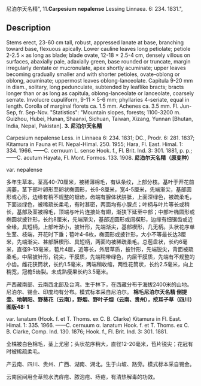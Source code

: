 尼泊尔天名精",
11.**Carpesium nepalense** Lessing Linnaea. 6: 234. 1831.",

## Description
Stems erect, 23-60 cm tall, robust, appressed lanate at base, branching toward base, flexuous apically. Lower cauline leaves long petiolate; petiole 2-2.5 × as long as blade; blade ovate, 12-18 × 2.5-4 cm, densely villous on surfaces, abaxially pale, adaxially green, base rounded or truncate, margin irregularly dentate or mucronulate, apex shortly acuminate; upper leaves becoming gradually smaller and with shorter petioles, ovate-oblong or oblong, acuminate; uppermost leaves oblong-lanceolate. Capitula 9-20 mm in diam., solitary, long pedunculate, subtended by leaflike bracts; bracts longer than or as long as capitula, oblong-lanceolate or lanceolate, coarsely serrate. Involucre cupuliform, 9-11 × 5-6 mm; phyllaries 4-seriate, equal in length. Corolla of marginal florets ca. 1.5 mm. Achenes ca. 3.5 mm. Fl. Jun-Sep, fr. Sep-Nov.
  "Statistics": "Mountain slopes, forests; 1100-3200 m. Guizhou, Hubei, Hunan, Shaanxi, Sichuan, Taiwan, Xizang, Yunnan [Bhutan, India, Nepal, Pakistan].
**3. 尼泊尔天名精**

Carpesium nepalense Less. in Linnaea 6: 234. 1831; DC., Prodr. 6: 281. 1837; Kitamura in Fauna et Fl. Nepal-Himal. 250. 1955; Hara, Fl. East. Himal. 1: 334. 1966. ——C. cernuum L. sense Hook. f., Fl. Brit. Ind. 3: 301. 1881, p. p.; ——C. acutum Hayata, Fl. Mont. Formos. 133. 1908.
**尼泊尔天名精（原变种）**

var. nepalense

多年生草本。茎高40-70厘米，被稀薄棉毛，有纵条纹，上部分枝。基叶于开花前凋萎，茎下部叶卵形至卵状椭圆形，长6-8厘米，宽4-5厘米，先端渐尖，基部圆形或心形，边缘有稍不规整的锯齿，齿端有腺体状胼胝，上面深绿色，被疏柔毛，下面淡绿色，被稀疏长柔毛，有时甚密，两面均有小腺点；叶柄与叶片等长或稍长，基部及茎被棉毛，顶端与叶片连接处有翅，渐狭下延至中部；中部叶椭圆形或椭圆状披针形，长约8厘米，先端渐尖，基部近圆形或阔楔形，边缘有细锯齿或近全缘，具短柄，上部叶渐小，披针形，先端渐尖，基部楔形，几无柄。头状花序单生茎、枝端，开花时下垂；苞叶4-6枚，椭圆形或披针形，大小不等最长达3厘米，先端渐尖、甚部酥楔形、具短柄，两面均被稀疏柔毛。总苞盘状，长约6毫米，直径9-13毫米，苞片4层，近等长，外层草质，披针形，先端锐尖，背面被疏柔毛，中层披针形，锐尖，干膜质，先端稍带绿色，内层干膜质，先端有不规整的小齿。雌花狭筒状，长约1.5毫米，两端稍收缩，两性花筒状，长约2.5毫米，向上稍宽，冠檐5齿裂。未成熟瘦果长约3.5毫米。

产西藏南部、云南西北部及台湾。生于林下，在西藏分布于海拔2400米的山地。尼泊尔、锡金、印度均有分布。模式标本采自尼泊尔。
**棉毛尼泊尔天名精 倒提壶、地朝阳、野葵花（云南），野烟、野叶子烟（云南、贵州），挖耳子草（四川）图版48: 1**

var. lanatum (Hook. f. et T. Thoms. ex C. B. Clarke) Kitamura in Fl. East. Himal. 1: 335. 1966. ——C. cernuum α. lanatum Hook. f. et T. Thoms. ex C. B. Clarke, Comp. Ind. 130. 1876; Hook. f., Fl. Brit. Ind. 3: 301. 1881.

全株被白色棉毛，茎上尤密；头状花序稍大，直径12-20毫米，苞片锐尖；花冠有时被稀疏柔毛。

产云南、四川、贵州、广西、湖南、湖北。生于山坡、路旁。模式标本采自锡金。

云南民间用全草煎水洗疥疮、脓泡疮、痔疮，有清热解毒的功效。
